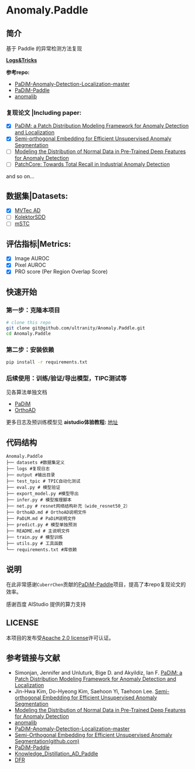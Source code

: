 # Anomaly.Paddle

##  简介

基于 Paddle 的异常检测方法复现


**[Logs&Tricks](Logs&Tricks.md)**

**参考repo:** 
- [PaDiM-Anomaly-Detection-Localization-master](https://github.com/xiahaifeng1995/PaDiM-Anomaly-Detection-Localization-master)
- [PaDiM-Paddle](https://github.com/CuberrChen/PaDiM-Paddle)
- [anomalib](https://github.com/openvinotoolkit/anomalib)

### 复现论文 |Including paper:<br>

- [X] [PaDiM: a Patch Distribution Modeling Framework for Anomaly Detection and Localization](https://arxiv.org/abs/2011.08785)
- [x] [Semi-orthogonal Embedding for Efficient Unsupervised Anomaly Segmentation](https://arxiv.org/abs/2105.14737)
- [ ] [Modeling the Distribution of Normal Data in Pre-Trained Deep Features for Anomaly Detection](https://arxiv.org/abs/2005.14140)
- [ ] [PatchCore: Towards Total Recall in Industrial Anomaly Detection ](https://arxiv.org/abs/2106.08265)

and so on...

## 数据集|Datasets:

- [x] [MVTec AD](https://www.mvtec.com/company/research/datasets/mvtec-ad)
- [ ] [KolektorSDD]()
- [ ] [mSTC]()

## 评估指标|Metrics:

- [x] Image AUROC
- [x] Pixel AUROC
- [x] PRO score (Per Region Overlap Score)

## 快速开始

### 第一步：克隆本项目
```bash
# clone this repo
git clone git@github.com/ultranity/Anomaly.Paddle.git
cd Anomaly.Paddle
```

### 第二步：安装依赖
```bash
pip install -r requirements.txt
```

### 后续使用：训练/验证/导出模型，TIPC测试等

见各算法单独文档
- [PaDiM](PaDiM.md)
- [OrthoAD](OrthoAD.md)

更多日志及预训练模型见 **aistudio体验教程:** [地址](https://aistudio.baidu.com/aistudio/projectdetail/3824965)

## 代码结构

```
Anomaly.Paddle
├── datasets #数据集定义
├── logs #复现日志
├── output #输出目录
├── test_tpic # TPIC自动化测试
├── eval.py # 模型验证
├── export_model.py #模型导出
├── infer.py # 模型推理脚本
├── net.py # resnet网络结构补充（wide_resnet50_2）
├── OrthoAD.md # OrthoAD说明文件
├── PaDiM.md # PaDiM说明文件
├── predict.py # 模型单独预测
├── README.md # 主说明文件
├── train.py # 模型训练
├── utils.py # 工具函数
└── requirements.txt #库依赖
```

## 说明

在此非常感谢`CuberrChen`贡献的[PaDiM-Paddle](https://github.com/CuberrChen/PaDiM-Paddle)项目，提高了本repo复现论文的效率。

感谢百度 AIStudio 提供的算力支持

##  LICENSE

本项目的发布受[Apache 2.0 license](./LICENSE)许可认证。

##  参考链接与文献

- Simonjan, Jennifer  and  Unluturk, Bige D.  and  Akyildiz, Ian F. [PaDiM: a Patch Distribution Modeling Framework for Anomaly Detection and Localization](https://arxiv.org/pdf/2011.08785)
- Jin-Hwa Kim, Do-Hyeong Kim, Saehoon Yi, Taehoon Lee. [Semi-orthogonal Embedding for Efficient Unsupervised Anomaly Segmentation](https://arxiv.org/abs/2105.14737)
- [Modeling the Distribution of Normal Data in Pre-Trained Deep Features for Anomaly Detection](https://arxiv.org/abs/2005.14140)
- [anomalib](https://github.com/openvinotoolkit/anomalib)
- [PaDiM-Anomaly-Detection-Localization-master](https://github.com/xiahaifeng1995/PaDiM-Anomaly-Detection-Localization-master)
- [Semi-Orthogonal Embedding for Efficient Unsupervised Anomaly Segmentation(github.com)](https://github.com/jnhwkim/orthoad)
- [PaDiM-Paddle](https://github.com/CuberrChen/PaDiM-Paddle)
- [Knowledge_Distillation_AD_Paddle](https://github.com/txyugood/Knowledge_Distillation_AD_Paddle)
- [DFR](https://github.com/YoungGod/DFR)
